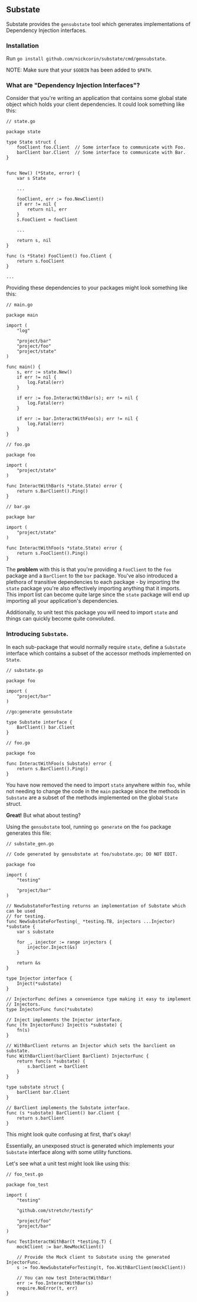 ## Substate

Substate provides the `gensubstate` tool which generates implementations of Dependency Injection interfaces.

### Installation

Run `go install github.com/nickcorin/substate/cmd/gensubstate`.

NOTE: Make sure that your `$GOBIN` has been added to `$PATH`.

### What are "Dependency Injection Interfaces"?

Consider that you're writing an application that contains some global state object which holds your client dependencies. It could look something like this:

```golang
// state.go

package state

type State struct {
    fooClient foo.Client  // Some interface to communicate with Foo.
    barClient bar.Client  // Some interface to communicate with Bar.
}


func New() (*State, error) {
    var s State

    ...

    fooClient, err := foo.NewClient()
    if err != nil {
        return nil, err
    }
    s.FooClient = fooClient

    ...

    return s, nil
}

func (s *State) FooClient() foo.Client {
    return s.fooClient
}

...
```

Providing these dependencies to your packages might look something like this:

```golang
// main.go

package main

import (
    "log"

    "project/bar"
    "project/foo"
    "project/state"
)

func main() {
    s, err := state.New()
    if err != nil {
        log.Fatal(err)
    }

    if err := foo.InteractWithBar(s); err != nil {
        log.Fatal(err)
    }

    if err := bar.InteractWithFoo(s); err != nil {
        log.Fatal(err)
    }
}
```

```golang
// foo.go

package foo

import (
    "project/state"
)

func InteractWithBar(s *state.State) error {
    return s.BarClient().Ping()
}
```

```golang
// bar.go

package bar

import (
    "project/state"
)

func InteractWithFoo(s *state.State) error {
    return s.FooClient().Ping()
}
```

The **problem** with this is that you're providing a `FooClient` to the `foo` package and a `BarClient` to the `bar` package. You've also introduced a plethora of transitive dependencies to each package - by importing the `state` package you're also effectively importing anything that it imports. This import list can become quite large since the `state` package will end up importing all your application's dependencies.

Additionally, to unit test this package you will need to import `state` and things can quickly become quite convoluted.

### Introducing `Substate`.

In each sub-package that would normally require `state`, define a `Substate` interface which contains a subset of the accessor methods implemented on `State`.

```golang
// substate.go

package foo

import (
    "project/bar"
)

//go:generate gensubstate

type Substate interface {
    BarClient() bar.Client
}
```

```golang
// foo.go

package foo

func InteractWithFoo(s Substate) error {
    return s.BarClient().Ping()
}
```

You have now removed the need to import `state` anywhere within `foo`, while not needing to change the code in the `main` package since the methods in `Substate` are a subset of the methods implemented on the global `State` struct.

**Great!** But what about testing? 

Using the `gensubstate` tool, running `go generate` on the `foo` package generates this file:

```golang
// substate_gen.go

// Code generated by gensubstate at foo/substate.go; DO NOT EDIT.

package foo

import (
    "testing"

    "project/bar"
)

// NewSubstateForTesting returns an implementation of Substate which can be used
// for testing.
func NewSubstateForTesting(_ *testing.TB, injectors ...Injector) *substate {
	var s substate

	for _, injector := range injectors {
		injector.Inject(&s)
	}

	return &s
}

type Injector interface {
	Inject(*substate)
}

// InjectorFunc defines a convenience type making it easy to implement
// Injectors.
type InjectorFunc func(*substate)

// Inject implements the Injector interface.
func (fn InjectorFunc) Inject(s *substate) {
	fn(s)
}

// WithBarClient returns an Injector which sets the barclient on substate.
func WithBarClient(barClient BarClient) InjectorFunc {
	return func(s *substate) {
		s.barClient = barClient
	}
}

type substate struct {
	barClient bar.Client
}

// BarClient implements the Substate interface.
func (s *substate) BarClient() bar.Client {
	return s.barClient
}
```

This might look quite confusing at first, that's okay!

Essentially, an unexposed struct is generated which implements your `Substate` interface along with some utility functions.

Let's see what a unit test might look like using this:

```golang
// foo_test.go

package foo_test

import (
    "testing"

    "github.com/stretchr/testify"

    "project/foo"
    "project/bar"
)

func TestInteractWithBar(t *testing.T) {
    mockClient := bar.NewMockClient()

    // Provide the Mock client to Substate using the generated InjectorFunc.
    s := foo.NewSubstateForTesting(t, foo.WithBarClient(mockClient))

    // You can now test InteractWithBar!
    err := foo.InteractWithBar(s)
    require.NoError(t, err)
}
```